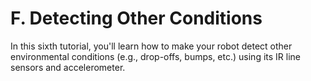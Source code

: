 # F. Detecting Other Conditions

In this sixth tutorial, you'll learn how to make your robot detect other environmental conditions \(e.g., drop-offs, bumps, etc.\) using its IR line sensors and accelerometer.





